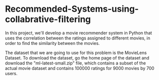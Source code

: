 # Recommended-Systems-using-collabrative-filtering

In this project, we'll develop a movie recommender system in Python that uses the correlation between the ratings assigned to different movies, in order to find the similarity between the movies.

The dataset that we are going to use for this problem is the MovieLens Dataset. To download the dataset, go the home page of the dataset and download the "ml-latest-small.zip" file, which contains a subset of the actual movie dataset and contains 100000 ratings for 9000 movies by 700 users.
